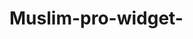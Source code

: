 # Muslim-pro-widget-
<!DOCTYPE html>
<html lang="en">
<head>
    <meta charset="UTF-8">
    <meta name="viewport" content="width=device-width, initial-scale=1.0">
    <title>Muslim Pro Widget</title>
</head>
<body>
    <script type="text/javascript" src="https://www.muslimpro.com/muslimprowidget.js?cityid=2637546&language=en&width=150&timeformat=12&headerbackgroundcolor=888888&headertextcolor=000000&textcolor=000000&rowbackgroundcolor1=eeeeee&rowbackgroundcolor2=cccccc" async></script>
</body>
</html>
